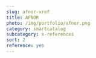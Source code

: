 ```yaml
---
slug: afnor-xref
title: AFNOR
photo: /img/portfolio/afnor.png
category: smartcatalog
subcategory: x-references
sort: 2
reference: yes
---
```

